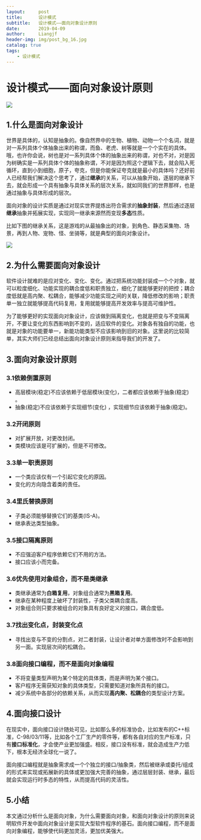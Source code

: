 ```yaml
---
layout:     post                  
title:      设计模式
subtitle:   设计模式——面向对象设计原则
date:       2019-04-09          
author:     Liangjf                  
header-img: img/post_bg_16.jpg
catalog: true                      
tags:                       
    - 设计模式
---
```


# 设计模式——面向对象设计原则
![](https://i.imgur.com/4zl04Dj.png)

## 1.什么是面向对象设计
世界是具体的，认知是抽象的。像自然界中的生物、植物、动物一个个名词，就是对一系列具体个体抽象出来的称谓，而鱼、老虎、树等就是一个个实在的具体。哦，也许你会说，树也是对一系列具体个体的抽象出来的称谓，对也不对，对是因为树确实是一系列具体个体的抽象称谓，不对是因为照这个逻辑下去，就会陷入死循环，直到小到细胞，原子，夸克，但是你能保证夸克就是最小的具体吗？还好前人已经帮我们解决这个思考了，通过**继承**的关系，可以从抽象开始，逐层的继承下去，就会形成一个具有抽象与具体关系的层次关系，就如同我们的世界那样，也是通过抽象与具体形成的层次。

面向对象的设计实质是通过对现实世界提炼出符合需求的**抽象封装**，然后通过逐层**继承**抽象并拓展实现，实现同一继承来源然而变现**多态**性质。

比如下图的继承关系，这是游戏的从最抽象出的对象，到角色、静态采集物、场景，再到人物、宠物、怪、坐骑等，就是典型的面向对象设计。

![](https://i.imgur.com/GQvNFKU.png)

## 2.为什么需要面向对象设计
软件设计就难的是应对变化、变化、变化。通过把系统功能封装成一个个对象，就可以粒度细化、功能实现的耦合度低和职责独立，细化了就能够更好的把控；耦合度低就是高内聚、松耦合，能够减少功能实现之间的关联，降低修改的影响；职责单一独立就能够提高代码复用，复用就能够提高开发效率与提高可维护性。

为了能够更好的实现面向对象设计，应该做到隔离变化，也就是把变与不变隔离开，不要让变化的东西影响到不变的，适应软件的变化。对象各有独自的功能，也就是对象的功能要单一，新能功能类型不应该影响到旧的对象。这里说的比较简单，其实大师们已经总结出面向对象设计原则来指导我们的开发了。

## 3.面向对象设计原则
### 3.1依赖倒置原则
- 高层模块(稳定)不应该依赖于低层模块(变化)，二者都应该依赖于抽象(稳定) 。
- 抽象(稳定)不应该依赖于实现细节(变化) ，实现细节应该依赖于抽象(稳定)。

### 3.2开闭原则
- 对扩展开放，对更改封闭。
- 类模块应该是可扩展的，但是不可修改。

### 3.3单一职责原则
- 一个类应该仅有一个引起它变化的原因。
- 变化的方向隐含着类的责任。

### 3.4里氏替换原则
- 子类必须能够替换它们的基类(IS-A)。
- 继承表达类型抽象。

### 3.5接口隔离原则
- 不应强迫客户程序依赖它们不用的方法。
- 接口应该小而完备。

### 3.6优先使用对象组合，而不是类继承
- 类继承通常为**白箱复用**，对象组合通常为**黑箱复用**。
- 继承在某种程度上破坏了封装性，子类父类耦合度高。
- 对象组合则只要求被组合的对象具有良好定义的接口，耦合度低。

### 3.7找出变化点，封装变化点
- 寻找出变与不变的分割点，对二者封装，让设计者对单方面修改时不会影响到另一面。实现层次间的松耦合。

### 3.8面向接口编程，而不是面向对象编程
- 不将变量类型声明为某个特定的具体类，而是声明为某个接口。
- 客户程序无需获知对象的具体类型，只需要知道对象所具有的接口。
- 减少系统中各部分的依赖关系，从而实现**高内聚、松耦合**的类型设计方案。

## 4.面向接口设计
在现实中，面向接口设计随处可见，比如那么多的标准协会，比如发布的C++标准，C-98/03/11等，比如各个工厂生产的零件等，都有各自对应的生产标准，只有**接口标准化**，才会使产业更加强盛。相反，接口没有标准，就会造成生产力低下，根本无经济全球化一说了。

面向接口编程就是抽象需求成一个个独立的接口/抽象类，然后被继承或委托/组成的形式来实现或拓展新的具体或更加强大完善的抽象，通过层层封装、继承，最后就会实现运行时多态的特性，从而提高代码的灵活性。

## 5.小结
本文通过分析什么是面向对象，为什么需要面向对象，和面向对象设计的原则来说明软件开发中面向对象设计是实现大型软件程序的基石。面向接口编程，而不是面向对象编程，能够使代码更加灵活，更加优美强大。
